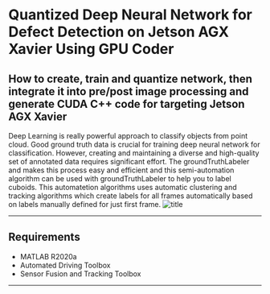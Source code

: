 # Quantized Deep Neural Network for Defect Detection on Jetson AGX Xavier Using GPU Coder
## How to create, train and quantize network, then integrate it into pre/post image processing and generate CUDA C++ code for targeting Jetson AGX Xavier

Deep Learning is really powerful approach to classify objects from point cloud. Good ground truth data is crucial for training deep neural network for classification. However, creating and maintaining a diverse and high-quality set of annotated data requires significant effort. The groundTruthLabeler and makes this process easy and efficient and this semi-automation algorithm can be used with groundTruthLabeler to help you to label cuboids. This automatetion algorithms uses automatic clustering and tracking algorithms which create labels for all frames automatically based on labels manually defined for just first frame.
![title](https://user-images.githubusercontent.com/63379838/78849073-73610f80-7a4e-11ea-8feb-3f1c3ec0a0e5.png)

--------------------------------------------------------------------------------

## Requirements

- MATLAB R2020a
- Automated Driving Toolbox
- Sensor Fusion and Tracking Toolbox

--------------------------------------------------------------------------------
